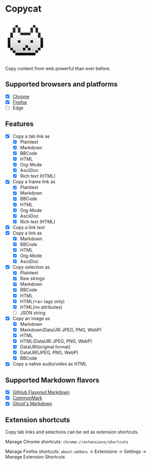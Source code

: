 # Copycat
![copycat-logo]

Copy content from web powerful than ever before.

[copycat-logo]: src/assets/images/icon-128.png

## Supported browsers and platforms
- [x] [Chrome]
- [x] [Firefox]
- [ ] Edge

[Chrome]: https://chrome.google.com/webstore/detail/jdjbiojkklnaeoanimopafmnmhldejbg
[Firefox]: https://addons.mozilla.org/firefox/addon/extension-copycat/

## Features
- [x] Copy a tab link as
  - [x] Plaintext
  - [x] Markdown
  - [x] BBCode
  - [x] HTML
  - [x] Org-Mode
  - [x] AsciiDoc
  - [x] Rich text (HTML)
- [x] Copy a frame link as
  - [x] Plaintext
  - [x] Markdown
  - [x] BBCode
  - [x] HTML
  - [x] Org-Mode
  - [x] AsciiDoc
  - [x] Rich text (HTML)
- [x] Copy a link text
- [x] Copy a link as
  - [x] Markdown
  - [x] BBCode
  - [x] HTML
  - [x] Org-Mode
  - [x] AsciiDoc
- [x] Copy selection as
  - [x] Plaintext
  - [x] Raw strings
  - [x] Markdown
  - [x] BBCode
  - [x] HTML
  - [x] HTML(\<a\> tags only)
  - [x] HTML(no attributes)
  - [ ] JSON string
- [x] Copy an image as
  - [x] Markdown
  - [x] Markdown(DataURI JPEG, PNG, WebP)
  - [x] HTML
  - [x] HTML(DataURI JPEG, PNG, WebP)
  - [x] DataURI(original format)
  - [x] DataURI(JPEG, PNG, WebP)
  - [x] BBCode
- [x] Copy a native audio/video as HTML

## Supported Markdown flavors
- [x] [GitHub Flavored Markdown]
- [x] [CommonMark]
- [x] [Ghost's Markdown]

[GitHub Flavored Markdown]: https://github.github.com/gfm/
[CommonMark]: http://commonmark.org/
[Ghost's Markdown]: https://help.ghost.org/article/4-markdown-guide

## Extension shortcuts
Copy tab links and selections can be set as extension shortcuts.

Manage Chrome shortcuts:
`chrome://extensions/shortcuts`

Manage Firefox shortcuts:
`about:addons` -> Extensions -> Settings -> Manage Extension Shortcuts
